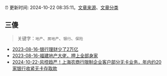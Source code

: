 :alarm_clock: 更新时间: 2024-10-22 08:35:11。[文章来源](/README.md)、[文章分类](/TAGS.md)

## 三傻


> 关键字：`地产`、`房地产`、`银行`、`保险`



- [2023-08-16-银行理财少了2万亿](https://www.aicaijing.com.cn/article/18565) 
- [2023-08-16-福建地产大佬，押上全部身家](https://www.aicaijing.com.cn/article/18567) 
- [2024-10-22-风控趋严！上海农商行限制企业客户部分无卡业务，年内约20家银行收紧无卡存取款](https://www.cls.cn/detail/1832969) 

